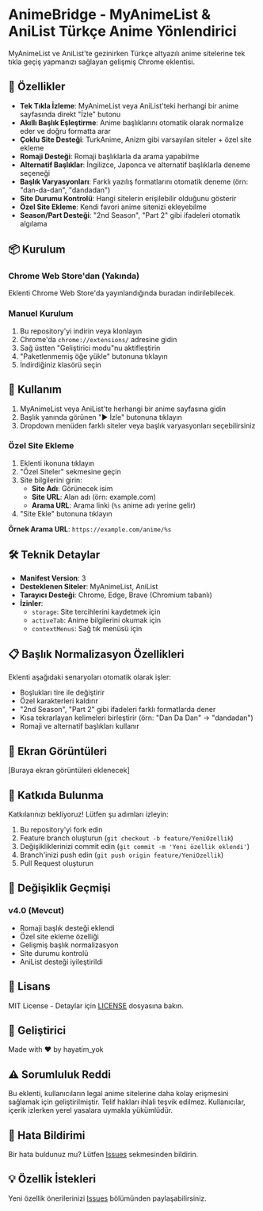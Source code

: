 # AnimeBridge - MyAnimeList & AniList Türkçe Anime Yönlendirici

MyAnimeList ve AniList'te gezinirken Türkçe altyazılı anime sitelerine tek tıkla geçiş yapmanızı sağlayan gelişmiş Chrome eklentisi.

## 🎯 Özellikler

- **Tek Tıkla İzleme**: MyAnimeList veya AniList'teki herhangi bir anime sayfasında direkt "İzle" butonu
- **Akıllı Başlık Eşleştirme**: Anime başlıklarını otomatik olarak normalize eder ve doğru formatta arar
- **Çoklu Site Desteği**: TurkAnime, Anizm gibi varsayılan siteler + özel site ekleme
- **Romaji Desteği**: Romaji başlıklarla da arama yapabilme
- **Alternatif Başlıklar**: İngilizce, Japonca ve alternatif başlıklarla deneme seçeneği
- **Başlık Varyasyonları**: Farklı yazılış formatlarını otomatik deneme (örn: "dan-da-dan", "dandadan")
- **Site Durumu Kontrolü**: Hangi sitelerin erişilebilir olduğunu gösterir
- **Özel Site Ekleme**: Kendi favori anime sitenizi ekleyebilme
- **Season/Part Desteği**: "2nd Season", "Part 2" gibi ifadeleri otomatik algılama

## 📦 Kurulum

### Chrome Web Store'dan (Yakında)
Eklenti Chrome Web Store'da yayınlandığında buradan indirilebilecek.

### Manuel Kurulum
1. Bu repository'yi indirin veya klonlayın
2. Chrome'da `chrome://extensions/` adresine gidin
3. Sağ üstten "Geliştirici modu"nu aktifleştirin
4. "Paketlenmemiş öğe yükle" butonuna tıklayın
5. İndirdiğiniz klasörü seçin

## 🚀 Kullanım

1. MyAnimeList veya AniList'te herhangi bir anime sayfasına gidin
2. Başlık yanında görünen "▶ İzle" butonuna tıklayın
3. Dropdown menüden farklı siteler veya başlık varyasyonları seçebilirsiniz

### Özel Site Ekleme
1. Eklenti ikonuna tıklayın
2. "Özel Siteler" sekmesine geçin
3. Site bilgilerini girin:
   - **Site Adı**: Görünecek isim
   - **Site URL**: Alan adı (örn: example.com)
   - **Arama URL**: Arama linki (`%s` anime adı yerine gelir)
4. "Site Ekle" butonuna tıklayın

**Örnek Arama URL**: `https://example.com/anime/%s`

## 🛠️ Teknik Detaylar

- **Manifest Version**: 3
- **Desteklenen Siteler**: MyAnimeList, AniList
- **Tarayıcı Desteği**: Chrome, Edge, Brave (Chromium tabanlı)
- **İzinler**: 
  - `storage`: Site tercihlerini kaydetmek için
  - `activeTab`: Anime bilgilerini okumak için
  - `contextMenus`: Sağ tık menüsü için

## 📋 Başlık Normalizasyon Özellikleri

Eklenti aşağıdaki senaryoları otomatik olarak işler:
- Boşlukları tire ile değiştirir
- Özel karakterleri kaldırır
- "2nd Season", "Part 2" gibi ifadeleri farklı formatlarda dener
- Kısa tekrarlayan kelimeleri birleştirir (örn: "Dan Da Dan" → "dandadan")
- Romaji ve alternatif başlıkları kullanır

## 🎨 Ekran Görüntüleri

[Buraya ekran görüntüleri eklenecek]

## 🤝 Katkıda Bulunma

Katkılarınızı bekliyoruz! Lütfen şu adımları izleyin:

1. Bu repository'yi fork edin
2. Feature branch oluşturun (`git checkout -b feature/YeniOzellik`)
3. Değişikliklerinizi commit edin (`git commit -m 'Yeni özellik eklendi'`)
4. Branch'inizi push edin (`git push origin feature/YeniOzellik`)
5. Pull Request oluşturun

## 📝 Değişiklik Geçmişi

### v4.0 (Mevcut)
- Romaji başlık desteği eklendi
- Özel site ekleme özelliği
- Gelişmiş başlık normalizasyon
- Site durumu kontrolü
- AniList desteği iyileştirildi

## 📄 Lisans

MIT License - Detaylar için [LICENSE](LICENSE) dosyasına bakın.

## 👤 Geliştirici

Made with ❤️ by hayatim_yok

## ⚠️ Sorumluluk Reddi

Bu eklenti, kullanıcıların legal anime sitelerine daha kolay erişmesini sağlamak için geliştirilmiştir. Telif hakları ihlali teşvik edilmez. Kullanıcılar, içerik izlerken yerel yasalara uymakla yükümlüdür.

## 🐛 Hata Bildirimi

Bir hata buldunuz mu? Lütfen [Issues](../../issues) sekmesinden bildirin.

## 💡 Özellik İstekleri

Yeni özellik önerilerinizi [Issues](../../issues) bölümünden paylaşabilirsiniz.
